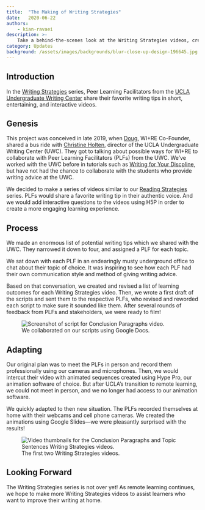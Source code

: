 ```yaml
---
title:  "The Making of Writing Strategies"
date:   2020-06-22
authors:
    - kian-ravaei
description: >-
    Take a behind-the-scenes look at the Writing Strategies videos, created in collaboration with the UCLA Undergraduate Writing Center.
category: Updates
background: /assets/images/backgrounds/blur-close-up-design-196645.jpg
---
```


## Introduction

In the [Writing Strategies](https://uclalibrary.github.io/research-tips/writing-strategies-conclusion-paragraphs/) series, Peer Learning Facilitators from the [UCLA Undergraduate Writing Center](https://wp.ucla.edu/wc/) share their favorite writing tips in short, entertaining, and interactive videos.

## Genesis

This project was conceived in late 2019, when [Doug](https://uclalibrary.github.io/research-tips/about/creative-team/doug/), WI+RE Co-Founder, shared a bus ride with [Christine Holten](https://wp.ucla.edu/person/christine-holten-2/), director of the UCLA Undergraduate Writing Center (UWC). They got to talking about possible ways for WI+RE to collaborate with Peer Learning Facilitators (PLFs) from the UWC. We’ve worked with the UWC before in tutorials such as [Writing for Your Discpline](https://uclalibrary.github.io/research-tips/writing-for-your-discipline/), but have not had the chance to collaborate with the students who provide writing advice at the UWC.

We decided to make a series of videos similar to our [Reading Strategies](https://uclalibrary.github.io/research-tips/reading-strategies/) series. PLFs would share a favorite writing tip in their authentic voice. And we would add interactive questions to the videos using H5P in order to create a more engaging learning experience.

## Process

We made an enormous list of potential writing tips which we shared with the UWC. They narrowed it down to four, and assigned a PLF for each topic.

We sat down with each PLF in an endearingly musty underground office to chat about their topic of choice. It was inspiring to see how each PLF had their own communication style and method of giving writing advice.

Based on that conversation, we created and revised a list of learning outcomes for each Writing Strategies video. Then, we wrote a first draft of the scripts and sent them to the respective PLFs, who revised and reworded each script to make sure it sounded like them. After several rounds of feedback from PLFs and stakeholders, we were ready to film!

<figure class="figure border border-primary shadow mt-3">
  <img src="{{ '/assets/images/WS-script.png' | relative_url }}" class="figure-img img-fluid rounded" alt="Screenshot of script for Conclusion Paragraphs video.">
  <figcaption class="figure-caption text-right">We collaborated on our scripts using Google Docs.</figcaption>
</figure>

## Adapting

Our original plan was to meet the PLFs in person and record them professionally using our cameras and microphones. Then, we would intercut their video with animated sequences created using Hype Pro, our animation software of choice. But after UCLA’s transition to remote learning, we could not meet in person, and we no longer had access to our animation software.

We quickly adapted to then new situation. The PLFs recorded themselves at home with their webcams and cell phone cameras. We created the animations using Google Slides—we were pleasantly surprised with the results!

<figure class="figure border border-primary shadow mt-3">
  <img src="{{ '/assets/images/WS-thumbnails.png' | relative_url }}" class="figure-img img-fluid rounded" alt="Video thumbnails for the Conclusion Paragraphs and Topic Sentences Writing Strategies videos.">
  <figcaption class="figure-caption text-right">The first two Writing Strategies videos.</figcaption>
</figure>

## Looking Forward

The Writing Strategies series is not over yet! As remote learning continues, we hope to make more Writing Strategies videos to assist learners who want to improve their writing at home.